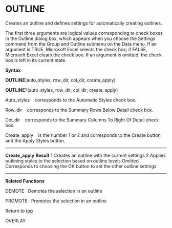 OUTLINE
=======

Creates an outline and defines settings for automatically creating
outlines.

The first three arguments are logical values corresponding to check
boxes in the Outline dialog box, which appears when you choose the
Settings command from the Group and Outline submenu on the Data menu. If
an argument is TRUE, Microsoft Excel selects the check box; if FALSE,
Microsoft Excel clears the check box. If an argument is omitted, the
check box is left in its current state.

**Syntax**

**OUTLINE**(auto\_styles, row\_dir, col\_dir, create\_apply)

**OUTLINE**?(auto\_styles, row\_dir, col\_dir, create\_apply)

Auto\_styles    corresponds to the Automatic Styles check box.

Row\_dir    corresponds to the Summary Rows Below Detail check box.

Col\_dir    corresponds to the Summary Columns To Right Of Detail check
box.

Create\_apply    is the number 1 or 2 and corresponds to the Create
button and the Apply Styles button.

  ------------------- -------------------------------------------------------------------------
  **Create\_apply**   **Result**
  1                   Creates an outline with the current settings
  2                   Applies outlining styles to the selection based on outline levels
  Omitted             Corresponds to choosing the OK button to set the other outline settings
  ------------------- -------------------------------------------------------------------------

**Related Functions**

DEMOTE   Demotes the selection in an outline

PROMOTE   Promotes the selection in an outline

Return to [top](#H)

OVERLAY
